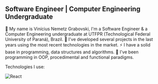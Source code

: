 ## Software Engineer | Computer Engineering Undergraduate

💬 My name is Vinícius Nemetz Grabovski, I'm a Software Engineer & a Computer Engineering undergraduate at UTFPR (Technological Federal University of Paraná), Brazil.
🌱 I've developed several projects in the last years using the most recent technologies in the market.
⚡ I have a solid base in programming, data structures and algorithms.
🤠 I've been programming in OOP, procedimental and functional paradigms.

Technologies I use:

![React](https://img.shields.io/badge/React-20232A?style=for-the-badge&logo=react&logoColor=61DAFB)
<!--
**vNemetz/vNemetz** is a ✨ _special_ ✨ repository because its `README.md` (this file) appears on your GitHub profile.

Here are some ideas to get you started:

- 🔭 I’m currently working on ...
- 🌱 I’m currently learning ...
- 👯 I’m looking to collaborate on ...
- 🤔 I’m looking for help with ...
- 💬 Ask me about ...
- 📫 How to reach me: ...
- 😄 Pronouns: ...
- ⚡ Fun fact: ...
-->
